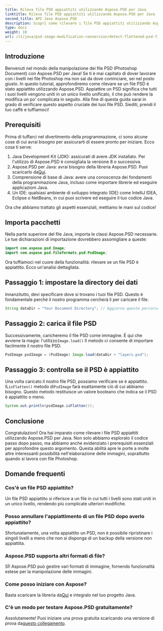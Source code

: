 ```yaml
---
title: Rileva file PSD appiattiti utilizzando Aspose.PSD per Java
linktitle: Rileva file PSD appiattiti utilizzando Aspose.PSD per Java
second_title: API Java Aspose.PSD
description: Scopri come rilevare i file PSD appiattiti utilizzando Aspose.PSD per Java, passo dopo passo in questo tutorial completo.
type: docs
weight: 10
url: /it/java/psd-image-modification-conversion/detect-flattened-psd-files/
---
```

## Introduzione

Benvenuti nel mondo della manipolazione dei file PSD (Photoshop Document) con Aspose.PSD per Java! Se ti è mai capitato di dover lavorare con i livelli nei file Photoshop ma non sai da dove cominciare, sei nel posto giusto. In questo tutorial, approfondiremo come rilevare se un file PSD è stato appiattito utilizzando Aspose.PSD. Appiattire un PSD significa che tutti i suoi livelli vengono uniti in un unico livello unificato, il che può rendere la modifica un po' complicata in seguito. Alla fine di questa guida sarai in grado di verificare questo aspetto cruciale dei tuoi file PSD. Siediti, prendi il tuo caffè e tuffiamoci!

## Prerequisiti

Prima di tuffarci nel divertimento della programmazione, ci sono alcune cose di cui avrai bisogno per assicurarti di essere pronto per iniziare. Ecco cosa ti serve:

1. Java Development Kit (JDK): assicurati di avere JDK installato. Per l'utilizzo di Aspose.PSD è consigliata la versione 8 o successiva.
2.  Aspose.PSD per Java: avrai bisogno della libreria Aspose.PSD. Puoi scaricarlo da[Qui](https://releases.aspose.com/psd/java/).
3. Comprensione di base di Java: avere una conoscenza dei fondamenti della programmazione Java, incluso come importare librerie ed eseguire applicazioni Java.
4. Un IDE: qualsiasi ambiente di sviluppo integrato (IDE) come IntelliJ IDEA, Eclipse o NetBeans, in cui puoi scrivere ed eseguire il tuo codice Java.

Ora che abbiamo trattato gli aspetti essenziali, mettiamo le mani sul codice!

## Importa pacchetti

Nella parte superiore del file Java, importa le classi Aspose.PSD necessarie. Le tue dichiarazioni di importazione dovrebbero assomigliare a queste:

```java
import com.aspose.psd.Image;
import com.aspose.psd.fileformats.psd.PsdImage;
```

Ora tuffiamoci nel cuore della funzionalità: rilevare se un file PSD è appiattito. Ecco un'analisi dettagliata.

## Passaggio 1: impostare la directory dei dati

Innanzitutto, devi specificare dove si trovano i tuoi file PSD. Questo è fondamentale perché il nostro programma cercherà lì per caricare il file.

```java
String dataDir = "Your Document Directory"; // Aggiorna questo percorso
```

## Passaggio 2: carica il file PSD

 Successivamente, caricheremo il file PSD come immagine. È qui che avviene la magia: l'utilizzo`Image.load()` Il metodo ci consente di importare facilmente il nostro file PSD.

```java
PsdImage psdImage = (PsdImage) Image.load(dataDir + "layers.psd");
```

## Passaggio 3: controlla se il PSD è appiattito

Una volta caricato il nostro file PSD, possiamo verificare se è appiattito. IL`isFlatten()` metodo di`PsdImage` farà esattamente ciò di cui abbiamo bisogno. Questo metodo restituisce un valore booleano che indica se il PSD è appiattito o meno.

```java
System.out.println(psdImage.isFlatten());
```

## Conclusione

Congratulazioni! Ora hai imparato come rilevare i file PSD appiattiti utilizzando Aspose.PSD per Java. Non solo abbiamo esplorato il codice passo dopo passo, ma abbiamo anche evidenziato i prerequisiti essenziali per approfondire questo argomento. Questa abilità apre le porte a molte altre interessanti possibilità nell'elaborazione delle immagini, soprattutto quando si lavora con file Photoshop.

## Domande frequenti

### Cos'è un file PSD appiattito?
Un file PSD appiattito si riferisce a un file in cui tutti i livelli sono stati uniti in un unico livello, rendendo più complicate ulteriori modifiche.

### Posso annullare l'appiattimento di un file PSD dopo averlo appiattito?
Sfortunatamente, una volta appiattito un PSD, non è possibile ripristinare i singoli livelli a meno che non si disponga di un backup della versione non appiattita.

### Aspose.PSD supporta altri formati di file?
SÌ! Aspose.PSD può gestire vari formati di immagine, fornendo funzionalità estese per la manipolazione delle immagini.

### Come posso iniziare con Aspose?
 Basta scaricare la libreria da[Qui](https://releases.aspose.com/psd/java/) e integralo nel tuo progetto Java.

### C'è un modo per testare Aspose.PSD gratuitamente?
 Assolutamente! Puoi iniziare una prova gratuita scaricando una versione di prova da[questo collegamento](https://releases.aspose.com/).